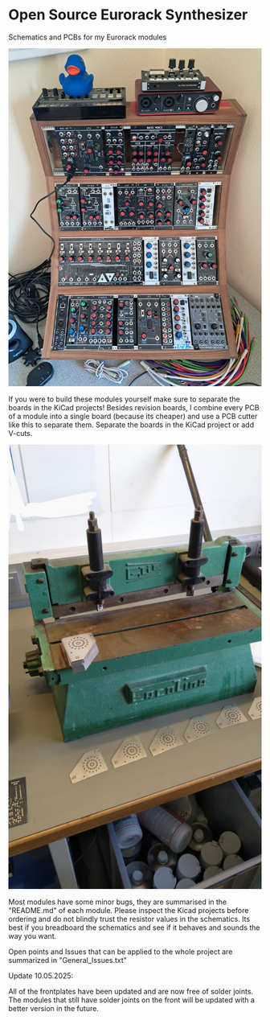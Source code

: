 # Open Source Eurorack Synthesizer

Schematics and PCBs for my Eurorack modules

![](https://raw.githubusercontent.com/Fihdi/Eurorack/refs/heads/main/PersonalSetup.jpg)

If you were to build these modules yourself make sure to separate the boards in the KiCad projects! Besides revision boards, I combine every PCB of a module into a single board (because its cheaper) and use a PCB cutter like this to separate them. Separate the boards in the KiCad project or add V-cuts.

![](https://raw.githubusercontent.com/Fihdi/Eurorack/main/Cutter.jpeg)

Most modules have some minor bugs, they are summarised in the "README.md" of each module. Please inspect the Kicad projects before ordering and do not blindly trust the resistor values in the schematics. Its best if you breadboard the schematics and see if it behaves and sounds the way you want.

Open points and Issues that can be applied to the whole project are summarized in "General_Issues.txt"

Update 10.05.2025:

All of the frontplates have been updated and are now free of solder joints. The modules that still have solder joints on the front will be updated with a better version in the future. 
